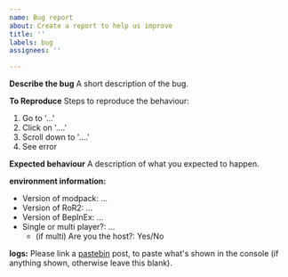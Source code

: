 ```yaml
---
name: Bug report
about: Create a report to help us improve
title: ''
labels: bug
assignees: ''

---
```


**Describe the bug**
A short description of the bug.

**To Reproduce**
Steps to reproduce the behaviour:
1. Go to '...'
2. Click on '....'
3. Scroll down to '....'
4. See error

**Expected behaviour**
A description of what you expected to happen.

**environment information:**
 - Version of modpack: ...
 - Version of RoR2: ...
 - Version of BepInEx: ...
 - Single or multi player?: ...
   - (if multi) Are you the host?: Yes/No

**logs:**
Please link a [pastebin](https://pastebin.com/) post, to paste what's shown in the console (if anything shown, otherwise leave this blank).
